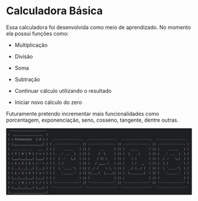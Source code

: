 # Calculadora Básica

Essa calculadora foi desenvolvida como meio de aprendizado. No momento ela possui funções como:

* Multiplicação

* Divisão

* Soma

* Subtração

* Continuar cálculo utilizando o resultado

* Iniciar novo cálculo do zero

Futuramente pretendo incrementar mais funcionalidades como porcentagem, exponenciação, seno, cosseno, tangente, dentre outras.

![abertura](calc.png)
